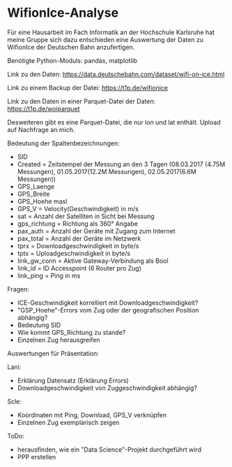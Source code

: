 # WifionIce-Analyse

Für eine Hausarbeit im Fach Informatik an der Hochschule Karlsruhe hat meine Gruppe sich dazu entschieden eine Auswertung der Daten zu WifionIce der Deutschen Bahn anzufertigen.

Benötigte Python-Moduls: pandas, matplotlib

Link zu den Daten: https://data.deutschebahn.com/dataset/wifi-on-ice.html

Link zu einem Backup der Datei: https://t1p.de/wifionice

Link zu den Daten in einer Parquet-Datei der Daten: https://t1p.de/woiparquet

Desweiteren gibt es eine Parquet-Datei, die nur lon und lat enthält. Upload auf Nachfrage an mich.

Bedeutung der Spaltenbezeichnungen:
  - SID
  - Created = Zeitstempel der Messung an den 3 Tagen (08.03.2017 (4.75M Messungen), 01.05.2017(12.2M Messungen), 02.05.2017(6.6M Messungen))
  - GPS_Laenge
  - GPS_Breite
  - GPS_Hoehe masl
  - GPS_V = Velocity(Geschwindigkeit) in m/s
  - sat = Anzahl der Satelliten in Sicht bei Messung
  - gps_richtung = Richtung als 360° Angabe
  - pax_auth = Anzahl der Geräte mit Zugang zum Internet
  - pax_total = Anzahl der Geräte im Netzwerk
  - tprx = Downloadgeschwindigkeit in byte/s
  - tptx = Uploadgeschwindigkeit in byte/s
  - link_gw_conn = Aktive Gateway-Verbindung als Bool
  - link_id = ID Accesspoint (6 Router pro Zug)
  - link_ping = Ping in ms

Fragen:
  - ICE-Geschwindigkeit korrelliert mit Downloadgeschwindigkeit?
  - "GSP_Hoehe"-Errors vom Zug oder der geografischen Position abhängig?
  - Bedeutung SID
  - Wie kommt GPS_Richtung zu stande?
  - Einzelnen Zug herausgreifen

Auswertungen für Präsentation:

Lani:
  - Erklärung Datensatz (Erklärung Errors)
  - Downloadgeschwindigkeit von Zuggeschwindigkeit abhängig?

Scle:
  - Koordinaten mit Ping, Download, GPS_V verknüpfen
  - Einzelnen Zug exemplarisch zeigen

ToDo:
- herausfinden, wie ein "Data Science"-Projekt durchgeführt wird
- PPP erstellen
